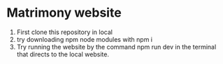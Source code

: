 # Matrimony website

1. First clone this repository in local
2. try downloading npm node modules with npm i
3. Try running the website by the command npm run dev in the terminal that directs to the local website.
